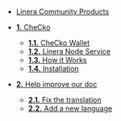 - [Linera Community Products]()
- [**1.** CheCko](zh_CN/checko.md)
  -  [**1.1.** CheCko Wallet](zh_CN/checko/checko-wallet.md)
  -  [**1.2.** Linera Node Service]()
  -  [**1.3.** How it Works]()
  -  [**1.4.** Installation]()

- [**2.** Help improve our doc]()
  -  [**2.1.** Fix the translation]()
  -  [**2.2.** Add a new language]()
